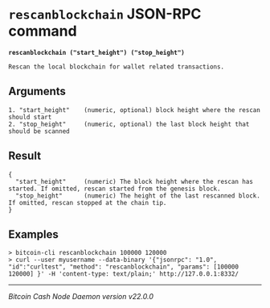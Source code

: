 `rescanblockchain` JSON-RPC command
===================================

**`rescanblockchain ("start_height") ("stop_height")`**

```
Rescan the local blockchain for wallet related transactions.
```

Arguments
---------

```
1. "start_height"    (numeric, optional) block height where the rescan should start
2. "stop_height"     (numeric, optional) the last block height that should be scanned
```

Result
------

```
{
  "start_height"     (numeric) The block height where the rescan has started. If omitted, rescan started from the genesis block.
  "stop_height"      (numeric) The height of the last rescanned block. If omitted, rescan stopped at the chain tip.
}
```

Examples
--------

```
> bitcoin-cli rescanblockchain 100000 120000
> curl --user myusername --data-binary '{"jsonrpc": "1.0", "id":"curltest", "method": "rescanblockchain", "params": [100000 120000] }' -H 'content-type: text/plain;' http://127.0.0.1:8332/
```

***

*Bitcoin Cash Node Daemon version v22.0.0*
